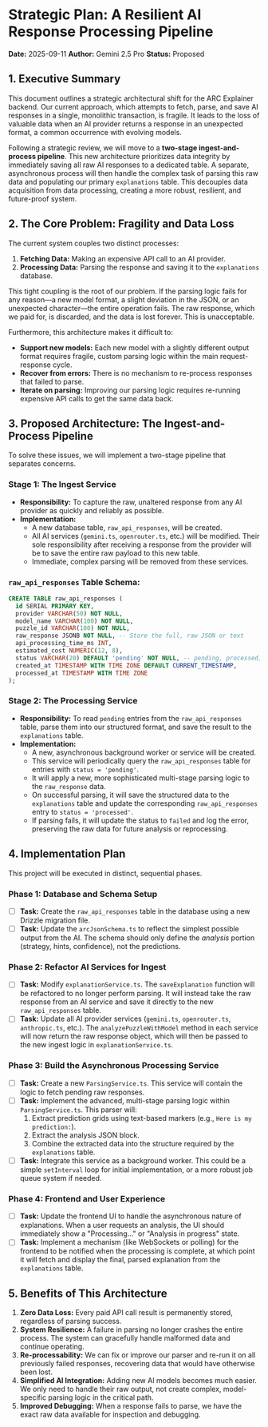 # Strategic Plan: A Resilient AI Response Processing Pipeline

**Date:** 2025-09-11
**Author:** Gemini 2.5 Pro
**Status:** Proposed

## 1. Executive Summary

This document outlines a strategic architectural shift for the ARC Explainer backend. Our current approach, which attempts to fetch, parse, and save AI responses in a single, monolithic transaction, is fragile. It leads to the loss of valuable data when an AI provider returns a response in an unexpected format, a common occurrence with evolving models. 

Following a strategic review, we will move to a **two-stage ingest-and-process pipeline**. This new architecture prioritizes data integrity by immediately saving all raw AI responses to a dedicated table. A separate, asynchronous process will then handle the complex task of parsing this raw data and populating our primary `explanations` table. This decouples data acquisition from data processing, creating a more robust, resilient, and future-proof system.

## 2. The Core Problem: Fragility and Data Loss

The current system couples two distinct processes:
1.  **Fetching Data:** Making an expensive API call to an AI provider.
2.  **Processing Data:** Parsing the response and saving it to the `explanations` database.

This tight coupling is the root of our problem. If the parsing logic fails for any reason—a new model format, a slight deviation in the JSON, or an unexpected character—the entire operation fails. The raw response, which we paid for, is discarded, and the data is lost forever. This is unacceptable.

Furthermore, this architecture makes it difficult to:
-   **Support new models:** Each new model with a slightly different output format requires fragile, custom parsing logic within the main request-response cycle.
-   **Recover from errors:** There is no mechanism to re-process responses that failed to parse. 
-   **Iterate on parsing:** Improving our parsing logic requires re-running expensive API calls to get the same data back.

## 3. Proposed Architecture: The Ingest-and-Process Pipeline

To solve these issues, we will implement a two-stage pipeline that separates concerns.

### Stage 1: The Ingest Service

-   **Responsibility:** To capture the raw, unaltered response from any AI provider as quickly and reliably as possible.
-   **Implementation:**
    -   A new database table, `raw_api_responses`, will be created.
    -   All AI services (`gemini.ts`, `openrouter.ts`, etc.) will be modified. Their sole responsibility after receiving a response from the provider will be to save the entire raw payload to this new table.
    -   Immediate, complex parsing will be removed from these services.

### `raw_api_responses` Table Schema:

```sql
CREATE TABLE raw_api_responses (
  id SERIAL PRIMARY KEY,
  provider VARCHAR(50) NOT NULL,
  model_name VARCHAR(100) NOT NULL,
  puzzle_id VARCHAR(100) NOT NULL,
  raw_response JSONB NOT NULL, -- Store the full, raw JSON or text
  api_processing_time_ms INT,
  estimated_cost NUMERIC(12, 8),
  status VARCHAR(20) DEFAULT 'pending' NOT NULL, -- pending, processed, failed
  created_at TIMESTAMP WITH TIME ZONE DEFAULT CURRENT_TIMESTAMP,
  processed_at TIMESTAMP WITH TIME ZONE
);
```

### Stage 2: The Processing Service

-   **Responsibility:** To read `pending` entries from the `raw_api_responses` table, parse them into our structured format, and save the result to the `explanations` table.
-   **Implementation:**
    -   A new, asynchronous background worker or service will be created.
    -   This service will periodically query the `raw_api_responses` table for entries with `status = 'pending'`.
    -   It will apply a new, more sophisticated multi-stage parsing logic to the `raw_response` data.
    -   On successful parsing, it will save the structured data to the `explanations` table and update the corresponding `raw_api_responses` entry to `status = 'processed'`.
    -   If parsing fails, it will update the status to `failed` and log the error, preserving the raw data for future analysis or reprocessing.

## 4. Implementation Plan

This project will be executed in distinct, sequential phases.

### Phase 1: Database and Schema Setup

-   [ ] **Task:** Create the `raw_api_responses` table in the database using a new Drizzle migration file.
-   [ ] **Task:** Update the `arcJsonSchema.ts` to reflect the simplest possible output from the AI. The schema should only define the *analysis* portion (strategy, hints, confidence), not the predictions.

### Phase 2: Refactor AI Services for Ingest

-   [ ] **Task:** Modify `explanationService.ts`. The `saveExplanation` function will be refactored to no longer perform parsing. It will instead take the raw response from an AI service and save it directly to the new `raw_api_responses` table.
-   [ ] **Task:** Update all AI provider services (`gemini.ts`, `openrouter.ts`, `anthropic.ts`, etc.). The `analyzePuzzleWithModel` method in each service will now return the raw response object, which will then be passed to the new ingest logic in `explanationService.ts`.

### Phase 3: Build the Asynchronous Processing Service

-   [ ] **Task:** Create a new `ParsingService.ts`. This service will contain the logic to fetch pending raw responses.
-   [ ] **Task:** Implement the advanced, multi-stage parsing logic within `ParsingService.ts`. This parser will:
    1.  Extract prediction grids using text-based markers (e.g., `Here is my prediction:`).
    2.  Extract the analysis JSON block.
    3.  Combine the extracted data into the structure required by the `explanations` table.
-   [ ] **Task:** Integrate this service as a background worker. This could be a simple `setInterval` loop for initial implementation, or a more robust job queue system if needed.

### Phase 4: Frontend and User Experience

-   [ ] **Task:** Update the frontend UI to handle the asynchronous nature of explanations. When a user requests an analysis, the UI should immediately show a "Processing..." or "Analysis in progress" state.
-   [ ] **Task:** Implement a mechanism (like WebSockets or polling) for the frontend to be notified when the processing is complete, at which point it will fetch and display the final, parsed explanation from the `explanations` table.

## 5. Benefits of This Architecture

1.  **Zero Data Loss:** Every paid API call result is permanently stored, regardless of parsing success.
2.  **System Resilience:** A failure in parsing no longer crashes the entire process. The system can gracefully handle malformed data and continue operating.
3.  **Re-processability:** We can fix or improve our parser and re-run it on all previously failed responses, recovering data that would have otherwise been lost.
4.  **Simplified AI Integration:** Adding new AI models becomes much easier. We only need to handle their raw output, not create complex, model-specific parsing logic in the critical path.
5.  **Improved Debugging:** When a response fails to parse, we have the exact raw data available for inspection and debugging.
